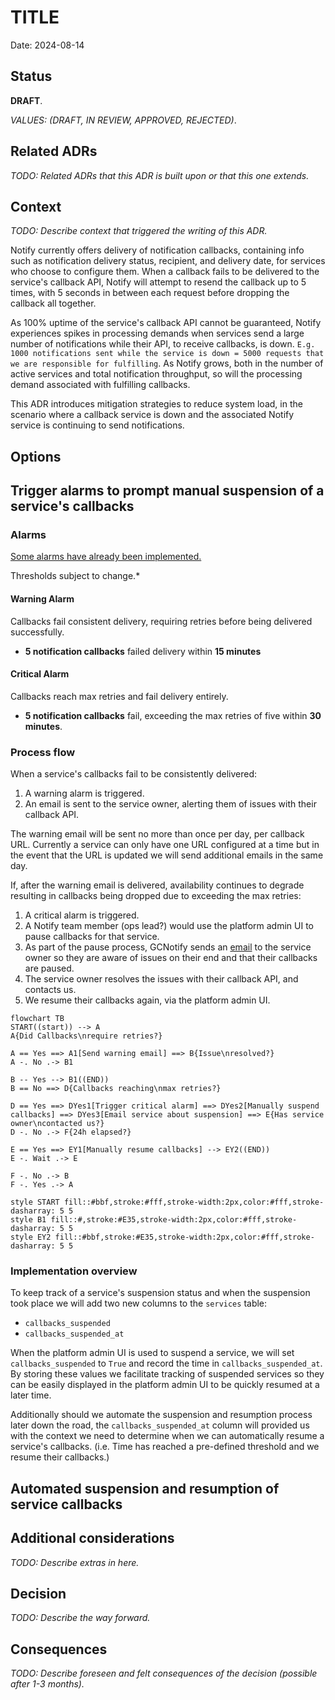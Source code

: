 # TITLE

Date: 2024-08-14

## Status

**DRAFT**.

_VALUES: (DRAFT, IN REVIEW, APPROVED, REJECTED)_.

## Related ADRs

_TODO: Related ADRs that this ADR is built upon or that this one extends._

## Context

_TODO: Describe context that triggered the writing of this ADR._

Notify currently offers delivery of notification callbacks, containing info such as notification delivery status, recipient, and delivery date, for services who choose to configure them. When a callback fails to be delivered to the service's callback API, Notify will attempt to resend the callback up to 5 times, with 5 seconds in between each request before dropping the callback all together.

As 100% uptime of the service's callback API cannot be guaranteed, Notify experiences spikes in processing demands when services send a large number of notifications while their API, to receive callbacks, is down. `E.g. 1000 notifications sent while the service is down = 5000 requests that we are responsible for fulfilling`. As Notify grows, both in the number of active services and total notification throughput, so will the processing demand associated with fulfilling callbacks.

This ADR introduces mitigation strategies to reduce system load, in the scenario where a callback service is down and the associated Notify service is continuing to send notifications.

## Options

## Trigger alarms to prompt manual suspension of a service's callbacks

### Alarms
[Some alarms have already been implemented.](https://github.com/cds-snc/notification-terraform/commit/40f105da8df7e4cf89ae418bef4be96e888f00b4)

Thresholds subject to change.*

#### Warning Alarm

Callbacks fail consistent delivery, requiring retries before being delivered successfully.
- **5 notification callbacks** failed delivery within **15 minutes**

#### Critical Alarm

Callbacks reach max retries and fail delivery entirely.
- **5 notification callbacks** fail, exceeding the max retries of five within **30 minutes**.

### Process flow

When a service's callbacks fail to be consistently delivered:

1. A warning alarm is triggered.
2. An email is sent to the service owner, alerting them of issues with their callback API.

The warning email will be sent no more than once per day, per callback URL. Currently a service can only have one URL configured at a time but in the event that the URL is updated we will send additional emails in the same day.


If, after the warning email is delivered, availability continues to degrade resulting in callbacks being dropped due to exceeding the max retries:

1. A critical alarm is triggered.
2. A Notify team member (ops lead?) would use the platform admin UI to pause callbacks for that service.
3. As part of the pause process, GCNotify sends an [email](https://github.com/cds-snc/notification-api/pull/2190/files#diff-a7de7566620064ea85eacda53163429be50282374a124c93fc04bc5f637a5dcbR29) to the service owner so they are aware of issues on their end and that their callbacks are paused.
4. The service owner resolves the issues with their callback API, and contacts us.
5. We resume their callbacks again, via the platform admin UI.

```mermaid
flowchart TB
START((start)) --> A
A{Did Callbacks\nrequire retries?}

A == Yes ==> A1[Send warning email] ==> B{Issue\nresolved?}
A -. No .-> B1

B -- Yes --> B1((END))
B == No ==> D{Callbacks reaching\nmax retries?}

D == Yes ==> DYes1[Trigger critical alarm] ==> DYes2[Manually suspend callbacks] ==> DYes3[Email service about suspension] ==> E{Has service owner\ncontacted us?}
D -. No .-> F{24h elapsed?}

E == Yes ==> EY1[Manually resume callbacks] --> EY2((END))
E -. Wait .-> E

F -. No .-> B
F -. Yes .-> A

style START fill::#bbf,stroke:#fff,stroke-width:2px,color:#fff,stroke-dasharray: 5 5
style B1 fill::#,stroke:#E35,stroke-width:2px,color:#fff,stroke-dasharray: 5 5
style EY2 fill::#bbf,stroke:#E35,stroke-width:2px,color:#fff,stroke-dasharray: 5 5

```

### Implementation overview
To keep track of a service's suspension status and when the suspension took place we will add two new columns to the `services` table:

- `callbacks_suspended`
- `callbacks_suspended_at`

When the platform admin UI is used to suspend a service, we will set `callbacks_suspended` to `True` and record the time in `callbacks_suspended_at`. By storing these values we facilitate tracking of suspended services so they can be easily displayed in the platform admin UI to be quickly resumed at a later time.

Additionally should we automate the suspension and resumption process later down the road, the `callbacks_suspended_at` column will provided us with the context we need to determine when we can automatically resume a service's callbacks. (i.e. Time has reached a pre-defined threshold and we resume their callbacks.)

## Automated suspension and resumption of service callbacks


## Additional considerations

_TODO: Describe extras in here._

## Decision

_TODO: Describe the way forward._

## Consequences

_TODO: Describe foreseen and felt consequences of the decision (possible after 1-3 months)._
